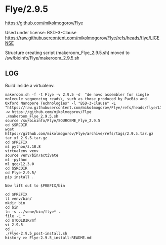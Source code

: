 Flye/2.9.5
==========

<https://github.com/mikolmogorov/Flye>

Used under license:
BSD-3-Clause
<https://raw.githubusercontent.com/mikolmogorov/Flye/refs/heads/flye/LICENSE>

Structure creating script (makeroom_Flye_2.9.5.sh) moved to /sw/bioinfo/Flye/makeroom_2.9.5.sh

LOG
---

Build inside a virtualenv.

    makeroom.sh -f -t Flye -v 2.9.5 -d  "de novo assembler for single molecule sequencing reads\, such as those produced by PacBio and Oxford Nanopore Technologies" -l "BSD-3-Clause" -L "https://raw.githubusercontent.com/mikolmogorov/Flye/refs/heads/flye/LICENSE" -w https://github.com/mikolmogorov/Flye
    ./makeroom_Flye_2.9.5.sh 
    source /sw/bioinfo/Flye/SOURCEME_Flye_2.9.5
    cd $SRCDIR
    wget https://github.com/mikolmogorov/Flye/archive/refs/tags/2.9.5.tar.gz
    tar xf 2.9.5.tar.gz 
    cd $PREFIX
    ml python/3.10.8
    virtualenv venv
    source venv/bin/activate
    ml -python
    ml gcc/12.3.0
    cd $SRCDIR
    cd Flye-2.9.5/
    pip install .

    Now lift out to $PREFIX/bin

    cd $PREFIX
    ll venv/bin/
    mkdir bin
    cd bin
    ln -s ../venv/bin/flye* .
    file -L *
    cd $TOOLDIR/mf
    vi 2.9.5 
    cd ..
    ./Flye-2.9.5_post-install.sh 
    history >> Flye-2.9.5_install-README.md 
